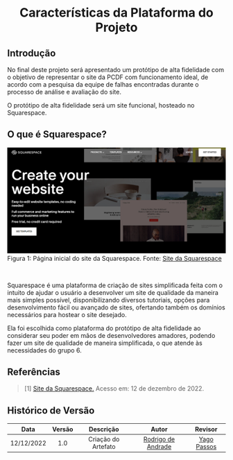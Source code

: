 <h1 align="center">Características da Plataforma do Projeto</h1>
 
## Introdução
No final deste projeto será apresentado um protótipo de alta fidelidade com o objetivo de representar o site da PCDF com funcionamento ideal, de acordo com a pesquisa da equipe de falhas encontradas durante o processo de análise e avaliação do site.

O protótipo de alta fidelidade será um site funcional, hosteado no Squarespace.

## O que é Squarespace?
   ![Imagem do Squarespace](./images_requisitos/plataforma_1.png)
   Figura 1: Página inicial do site da Squarespace. Fonte: [Site da Squarespace](https://www.squarespace.com/)
   
   <p><br>
   </p>

Squarespace é uma plataforma de criação de sites simplificada feita com o intuito de ajudar o usuário a desenvolver um site de qualidade da maneira mais simples possível, disponibilizando diversos tutoriais, opções para desenvolvimento fácil ou avançado de sites, ofertando também os domínios necessários para hostear o site desejado.

Ela foi escolhida como plataforma do protótipo de alta fidelidade ao considerar seu poder em mãos de desenvolvedores amadores, podendo fazer um site de qualidade de maneira simplificada, o que atende às necessidades do grupo 6.

## Referências

> [1] [Site da Squarespace.](https://www.squarespace.com/) Acesso em: 12 de dezembro de 2022.



## Histórico de Versão

|  Data  | Versão | Descrição | Autor | Revisor |
| :----: | :----: | :-------: | :---: | :--------:|
| 12/12/2022 | 1.0 | Criação do Artefato |  [Rodrigo de Andrade](https://github.com/OrlandiRodrigo)  | [Yago Passos](https://github.com/yagompassos) |
